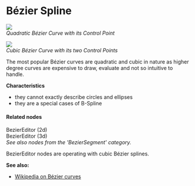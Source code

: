 # Bézier Spline

![](~/img/BezierQuadratic.png "")   
*Quadratic Bézier Curve with its Control Point*  

![](~/img/BezierCubic.png "")   
*Cubic Bézier Curve with its two Control Points*  



The most popular Bézier curves are quadratic and cubic in nature as higher degree curves are expensive to draw, evaluate and not so intuitive to handle.   

**Characteristics**  
* they cannot exactly describe circles and ellipses  
* they are a special cases of B-Spline  

#### Related nodes
<span class="node">BezierEditor (2d)</span>  
<span class="node">BezierEditor (3d)</span>   
*See also nodes from the 'BezierSegment' category.*  

BezierEditor nodes are operating with cubic Bézier splines.  

**See also:**  
* <a href="https://en.wikipedia.org/wiki/B%C3%A9zier_curve" class="extURL" target="_blank">Wikipedia on Bézier curves</a>  



